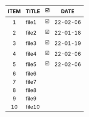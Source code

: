 

| ITEM | TITLE | ☑️ | DATE | 
| :--: |   :-------   | ----:| :----: |
| 1 | file1 | ☑️ | 22-02-06 |
| 2 | file2 | ☑️ | 22-01-18 |
| 3 | file3 | ☑️ | 22-01-19 |
| 4 | file4 | ☑️ | 22-02-06 |
| 5 | file5 | ☑️ | 22-02-06 |
| 6 | file6 | | |
| 7 | file7 | | |
| 8 | file8 | | |
| 9 | file9 | | |
| 10 | file10 | | |
